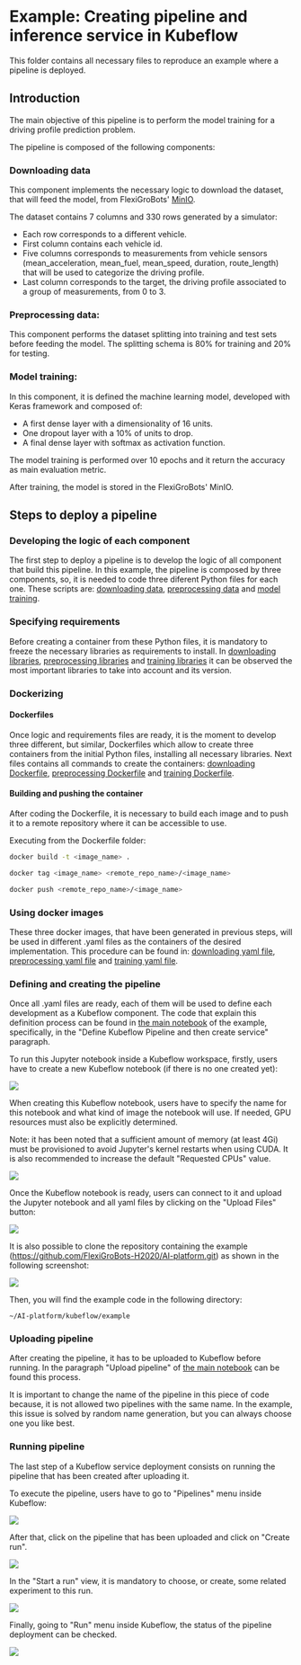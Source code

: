 # Example: Creating pipeline and inference service in Kubeflow

This folder contains all necessary files to reproduce an example where a pipeline is deployed.

## Introduction
The main objective of this pipeline is to perform the model training for a driving profile prediction problem. 

The pipeline is composed of the following components:

### Downloading data
This component implements the necessary logic to download the dataset, that will feed the model, from FlexiGroBots' [MinIO](https://minio.platform.flexigrobots-h2020.eu/).

The dataset contains 7 columns and 330 rows generated by a simulator:
* Each row corresponds to a different vehicle.
* First column contains each vehicle id.
* Five columns corresponds to measurements from vehicle sensors (mean_acceleration, mean_fuel, mean_speed, duration, route_length) that will be used to categorize the driving profile.
* Last column corresponds to the target, the driving profile associated to a group of measurements, from 0 to 3.

### Preprocessing data:
This component performs the dataset splitting into training and test sets before feeding the model. The splitting schema is 80% for training and 20% for testing.

### Model training:
In this component, it is defined the machine learning model, developed with Keras framework and composed of:
* A first dense layer with a dimensionality of 16 units.
* One dropout layer with a 10% of units to drop.
* A final dense layer with softmax as activation function. 

The model training is performed over 10 epochs and it return the accuracy as main evaluation metric.

After training, the model is stored in the FlexiGroBots' MinIO.

## Steps to deploy a pipeline

### Developing the logic of each component 
The first step to deploy a pipeline is to develop the logic of all component that build this pipeline. In this example, the pipeline is composed by three components, so, it is needed to code three diferent Python files for each one. These scripts are: [downloading data](/kubeflow/example/Download_data/download_data.py), [preprocessing data](/kubeflow/example/Preprocess_data/preprocess_data.py) and [model training](/kubeflow/example/Train_model/train_model.py).

### Specifying requirements
Before creating a container from these Python files, it is mandatory to freeze the necessary libraries as requirements to install. In [downloading libraries](/kubeflow/example/Download_data/requirements.txt), [preprocessing libraries](/kubeflow/example/Preprocess_data/requirements.txt) and [training libraries](/kubeflow/example/Train_model/requirements.txt) it can be observed the most important libraries to take into account and its version.

### Dockerizing

#### Dockerfiles
Once logic and requirements files are ready, it is the moment to develop three different, but similar, Dockerfiles which allow to create three containers from the initial Python files, installing all necessary libraries. Next files contains all commands to create the containers: [downloading Dockerfile](/kubeflow/example/Download_data/Dockerfile), [preprocessing Dockerfile](/kubeflow/example/Preprocess_data/Dockerfile) and [training Dockerfile](/kubeflow/example/Train_model/Dockerfile).

#### Building and pushing the container
After coding the Dockerfile, it is necessary to build each image and to push it to a remote repository where it can be accessible to use.

Executing from the Dockerfile folder:

```bash
docker build -t <image_name> .
```

```bash
docker tag <image_name> <remote_repo_name>/<image_name>
```

```bash
docker push <remote_repo_name>/<image_name>
```

### Using docker images
These three docker images, that have been generated in previous steps, will be used in different .yaml files as the containers of the desired implementation. This procedure can be found in: [downloading yaml file](/kubeflow/example/Download_data/download_data.yaml), [preprocessing yaml file](/kubeflow/example/Preprocess_data/preprocess_data.yaml) and [training yaml file](/kubeflow/example/Train_model/train_model.yaml).

### Defining and creating the pipeline
Once all .yaml files are ready, each of them will be used to define each development as a Kubeflow component. The code that explain this definition process can be found in [the main notebook](/kubeflow/example/demo-notebook.ipynb) of the example, specifically, in the "Define Kubeflow Pipeline and then create service" paragraph.

To run this Jupyter notebook inside a Kubeflow workspace, firstly, users have to create a new Kubeflow notebook (if there is no one created yet):

![](/kubeflow/example/pics/New_notebook.PNG)


When creating this Kubeflow notebook, users have to specify the name for this notebook and what kind of image the notebook will use.
If needed, GPU resources must also be explicitly determined.

Note: it has been noted that a sufficient amount of memory (at least 4Gi) must be
provisioned to avoid Jupyter's kernel restarts when using CUDA. It is also
recommended to increase the default "Requested CPUs" value.

![](/kubeflow/example/pics/Notebook_details.PNG)

Once the Kubeflow notebook is ready, users can connect to it and upload the Jupyter notebook and all yaml files by clicking on the "Upload Files" button:

![](/kubeflow/example/pics/Upload.PNG)

It is also possible to clone the repository containing the example (https://github.com/FlexiGroBots-H2020/AI-platform.git) as shown in the following screenshot:

![](/kubeflow/example/pics/Clone.PNG)

Then, you will find the example code in the following directory:

```
~/AI-platform/kubeflow/example
```

### Uploading pipeline
After creating the pipeline, it has to be uploaded to Kubeflow before running. In the paragraph "Upload pipeline" of [the main notebook](/kubeflow/example/demo-notebook.ipynb) can be found this process.

It is important to change the name of the pipeline in this piece of code because, it is not allowed two pipelines with the same name.
In the example, this issue is solved by random name generation,
but you can always choose one you like best.

### Running pipeline
The last step of a Kubeflow service deployment consists on running the pipeline that has been created after uploading it.

To execute the pipeline, users have to go to "Pipelines" menu inside Kubeflow:
 
 ![](/kubeflow/example/pics/Pipelines.PNG)
 
 After that, click on the pipeline that has been uploaded and click on "Create run".
 
![](/kubeflow/example/pics/Create_run.PNG)
 
 In the "Start a run" view, it is mandatory to choose, or create, some related experiment to this run.

 ![](/kubeflow/example/pics/Experiment.PNG)

Finally, going to "Run" menu inside Kubeflow, the status of the pipeline deployment can be checked.

 ![](/kubeflow/example/pics/Run.PNG)

